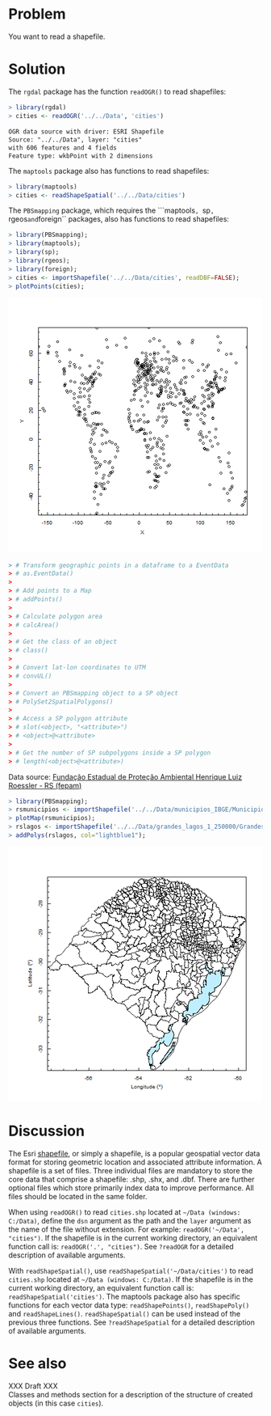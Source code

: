 

# Problem
You want to read a shapefile.

# Solution
The ``rgdal`` package has the function ``readOGR()`` to read shapefiles:

```r
> library(rgdal)
> cities <- readOGR('../../Data', 'cities')
```

```
OGR data source with driver: ESRI Shapefile 
Source: "../../Data", layer: "cities"
with 606 features and 4 fields
Feature type: wkbPoint with 2 dimensions
```
The ``maptools`` package also has functions to read shapefiles:

```r
> library(maptools)
> cities <- readShapeSpatial('../../Data/cities')
```
The ``PBSmapping`` package, which requires the ```maptools``, ``sp``, ``rgeos`` and ``foreign`` packages, also has functions to read shapefiles:

```r
> library(PBSmapping);
> library(maptools);
> library(sp);
> library(rgeos);
> library(foreign);
> cities <- importShapefile('../../Data/cities', readDBF=FALSE);
> plotPoints(cities);
```

![plot of chunk importShapefile](figure/importShapefile.png) 


```r
> # Transform geographic points in a dataframe to a EventData
> # as.EventData()
> 
> # Add points to a Map
> # addPoints()
> 
> # Calculate polygon area
> # calcArea()
> 
> # Get the class of an object
> # class()
> 
> # Convert lat-lon coordinates to UTM
> # convUL()
> 
> # Convert an PBSmapping object to a SP object
> # PolySet2SpatialPolygons()
> 
> # Access a SP polygon attribute
> # slot(<object>, "<attribute>")
> # <object>@<attribute>
> 
> # Get the number of SP subpolygons inside a SP polygon
> # length(<object>@<attribute>)
```



Data source: [Fundação Estadual de Proteção Ambiental Henrique Luiz Roessler - RS (fepam)](http://www.fepam.rs.gov.br/biblioteca/geo/bases_geo.asp)


```r
> library(PBSmapping);
> rsmunicipios <- importShapefile('../../Data/municipios_IBGE/Municipios_IBGE', readDBF=FALSE);
> plotMap(rsmunicipios);
> rslagos <- importShapefile('../../Data/grandes_lagos_1_250000/Grandes_Lagos_1_250000', readDBF=FALSE);
> addPolys(rslagos, col="lightblue1");
```

![plot of chunk unnamed-chunk-1](figure/unnamed-chunk-1.png) 


# Discussion
The Esri [shapefile](http://en.wikipedia.org/wiki/Shapefile), or simply a shapefile, is a popular geospatial vector data format for storing geometric location and associated attribute information. A shapefile is a set of files. Three individual files are mandatory to store the core data that comprise a shapefile: .shp, .shx, and .dbf. There are further optional files which store primarily index data to improve performance. All files should be located in the same folder.  

When using ``readOGR()`` to read ``cities.shp`` located at ``~/Data (windows: C:/Data)``, define the ``dsn`` argument as the path and the ``layer`` argument as the name of the file without extension. For example: ``readOGR('~/Data', "cities")``. If the shapefile is in the current working directory, an equivalent function call is: ``readOGR('.', "cities")``. See ``?readOGR`` for a detailed description of available arguments.  

With ``readShapeSpatial()``, use ``readShapeSpatial('~/Data/cities')`` to read ``cities.shp`` located at ``~/Data (windows: C:/Data)``. If the shapefile is in the current working directory, an equivalent function call is: ``readShapeSpatial('cities')``. The maptools package also has specific functions for each vector data type: ``readShapePoints()``, ``readShapePoly()`` and ``readShapeLines()``. ``readShapeSpatial()`` can be used instead of the previous three functions. See ``?readShapeSpatial`` for a detailed description of available arguments.  

# See also
XXX Draft XXX  
Classes and methods section for a description of the structure of created objects (in this case ``cities``).   













